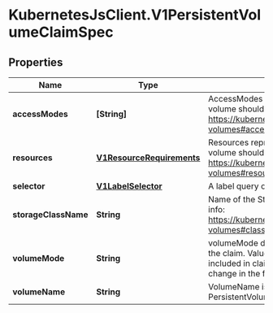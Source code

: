 # KubernetesJsClient.V1PersistentVolumeClaimSpec

## Properties
Name | Type | Description | Notes
------------ | ------------- | ------------- | -------------
**accessModes** | **[String]** | AccessModes contains the desired access modes the volume should have. More info: https://kubernetes.io/docs/concepts/storage/persistent-volumes#access-modes-1 | [optional] 
**resources** | [**V1ResourceRequirements**](V1ResourceRequirements.md) | Resources represents the minimum resources the volume should have. More info: https://kubernetes.io/docs/concepts/storage/persistent-volumes#resources | [optional] 
**selector** | [**V1LabelSelector**](V1LabelSelector.md) | A label query over volumes to consider for binding. | [optional] 
**storageClassName** | **String** | Name of the StorageClass required by the claim. More info: https://kubernetes.io/docs/concepts/storage/persistent-volumes#class-1 | [optional] 
**volumeMode** | **String** | volumeMode defines what type of volume is required by the claim. Value of Filesystem is implied when not included in claim spec. This is an alpha feature and may change in the future. | [optional] 
**volumeName** | **String** | VolumeName is the binding reference to the PersistentVolume backing this claim. | [optional] 


